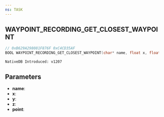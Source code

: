 ```yaml
---
ns: TASK
---
```

## WAYPOINT_RECORDING_GET_CLOSEST_WAYPOINT

```c
// 0xB629A298081F876F 0xC4CD35AF
BOOL WAYPOINT_RECORDING_GET_CLOSEST_WAYPOINT(char* name, float x, float y, float z, int* point);
```

```
NativeDB Introduced: v1207
```

## Parameters
* **name**:
* **x**:
* **y**:
* **z**:
* **point**:
